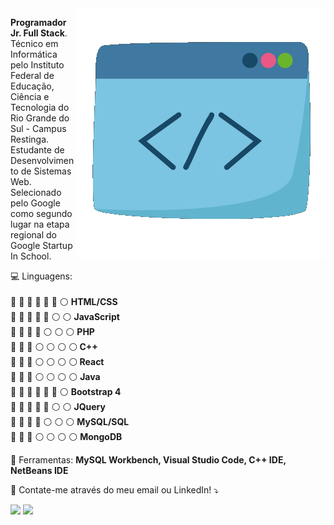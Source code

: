 <img src="https://github.com/MateusKaufmann/MateusKaufmann/blob/main/oie_transparent%20(3).png" min-width="250px" max-width="250px" width="400px" align="right" alt="">

<p align="left"> 
   <strong>Programador Jr. Full Stack</strong>.<br>
   Técnico em Informática pelo Instituto Federal de Educação, Ciência e Tecnologia do Rio Grande do Sul - Campus Restinga. Estudante de Desenvolvimento de Sistemas Web. Selecionado pelo Google como segundo lugar na etapa regional do Google Startup In School.
</p>

<p align="left" style="align: justify">
   &#128187 Linguagens: <br><br>
   &#128309 &#128309 &#128309 &#128309 &#128309 &#128309 &#9898 <strong> HTML/CSS </strong><br>
   &#128309 &#128309 &#128309 &#128309 &#128309 &#9898 &#9898 <strong> JavaScript</strong><br>
   &#128309 &#128309 &#128309 &#128309 &#9898 &#9898 &#9898 <strong> PHP</strong><br>
   &#128309 &#128309 &#128309 &#9898 &#9898 &#9898 &#9898<strong> C++</strong><br>
   &#128309 &#128309 &#128309 &#9898 &#9898 &#9898 &#9898<strong> React</strong><br>
   &#128309 &#128309 &#128309 &#9898 &#9898 &#9898 &#9898 <strong> Java</strong><br>
   &#128309 &#128309 &#128309 &#128309 &#128309 &#128309 &#9898 <strong> Bootstrap 4</strong><br>
   &#128309 &#128309 &#128309 &#128309 &#128309 &#9898 &#9898 <strong> JQuery</strong><br>
   &#128309 &#128309 &#128309 &#128309 &#9898 &#9898 &#9898 <strong> MySQL/SQL</strong><br>
   &#128309 &#128309 &#128309 &#9898 &#9898 &#9898 &#9898 <strong> MongoDB</strong><br>
</p>

<p align="left">
  💼 Ferramentas: <strong>MySQL Workbench, Visual Studio Code, C++ IDE, NetBeans IDE</strong>
</p>

<p align="left">
  💌 Contate-me através do meu email ou LinkedIn! ⤵️
</p>

<p align="left">
  <a href="httmailto:mateusbkaufmann@gmail.com" alt="Gmail">
  <img src="https://img.shields.io/badge/-Gmail-FF0000?style=flat-square&labelColor=FF0000&logo=gmail&logoColor=white&link=mateusbkaufmann@gmail.com" /></a>

  <a href="https://www.linkedin.com/in/mateus-kaufmann-494194213" alt="Linkedin">
  <img src="https://img.shields.io/badge/-Linkedin-0e76a8?style=flat-square&logo=Linkedin&logoColor=white&link=LINK-DO-SEU-LINKEDIN" /></a>
</p>  
